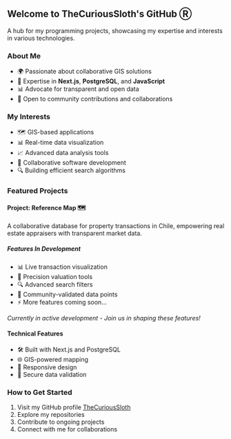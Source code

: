 ## Welcome to TheCuriousSloth's GitHub Ⓡ

A hub for my programming projects, showcasing my expertise and interests in various technologies.

### About Me

- 🌍 Passionate about collaborative GIS solutions
- 🧠 Expertise in **Next.js**, **PostgreSQL**, and **JavaScript**
- 📊 Advocate for transparent and open data
- 💬 Open to community contributions and collaborations

### My Interests

- 🗺️ GIS-based applications
- 📊 Real-time data visualization
- 📈 Advanced data analysis tools
- 🤝 Collaborative software development
- 🔍 Building efficient search algorithms

### Featured Projects

#### Project: Reference Map 🗺️

A collaborative database for property transactions in Chile, empowering real estate appraisers with transparent market data.

##### Features In Development

- 📊 Live transaction visualization
- 🎯 Precision valuation tools
- 🔍 Advanced search filters
- 🤝 Community-validated data points
- ⚡ More features coming soon...

_Currently in active development - Join us in shaping these features!_

#### Technical Features

- 🛠️ Built with Next.js and PostgreSQL
- 🌐 GIS-powered mapping
- 📱 Responsive design
- 🔐 Secure data validation

### How to Get Started

1. Visit my GitHub profile [TheCuriousSloth](https://github.com/TheCuriousSloth)
2. Explore my repositories
3. Contribute to ongoing projects
4. Connect with me for collaborations